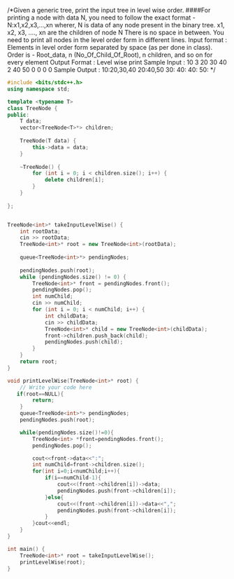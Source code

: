 /*Given a generic tree, print the input tree in level wise order.
####For printing a node with data N, you need to follow the exact format -
N:x1,x2,x3,...,xn
wherer, N is data of any node present in the binary tree. x1, x2, x3, ...., xn are the children of node N
There is no space in between.
You need to print all nodes in the level order form in different lines.
Input format :
Elements in level order form separated by space (as per done in class). Order is - 
Root_data, n (No_Of_Child_Of_Root), n children, and so on for every element 
Output Format :
Level wise print
Sample Input :
10 3 20 30 40 2 40 50 0 0 0 0 
Sample Output :
10:20,30,40
20:40,50
30:
40:
40:
50:
*/

```cpp
#include <bits/stdc++.h>
using namespace std;

template <typename T>
class TreeNode {
public:
    T data;
    vector<TreeNode<T>*> children;
    
    TreeNode(T data) {
        this->data = data;
    }
    
    ~TreeNode() {
        for (int i = 0; i < children.size(); i++) {
            delete children[i];
        }
    }
    
};


TreeNode<int>* takeInputLevelWise() {
    int rootData;
    cin >> rootData;
    TreeNode<int>* root = new TreeNode<int>(rootData);
    
    queue<TreeNode<int>*> pendingNodes;
    
    pendingNodes.push(root);
    while (pendingNodes.size() != 0) {
        TreeNode<int>* front = pendingNodes.front();
        pendingNodes.pop();
        int numChild;
        cin >> numChild;
        for (int i = 0; i < numChild; i++) {
            int childData;
            cin >> childData;
            TreeNode<int>* child = new TreeNode<int>(childData);
            front->children.push_back(child);
            pendingNodes.push(child);
        }
    }
    return root;
}

void printLevelWise(TreeNode<int>* root) {
    // Write your code here
   if(root==NULL){
        return;
    }
    queue<TreeNode<int>*> pendingNodes;
    pendingNodes.push(root);

    while(pendingNodes.size()!=0){
        TreeNode<int> *front=pendingNodes.front();
        pendingNodes.pop();

        cout<<front->data<<":";
        int numChild=front->children.size();
        for(int i=0;i<numChild;i++){
            if(i==numChild-1){
                cout<<(front->children[i])->data;
                pendingNodes.push(front->children[i]);
            }else{
                cout<<(front->children[i])->data<<",";
                pendingNodes.push(front->children[i]);
            }
        }cout<<endl;
    }   
}

int main() {
    TreeNode<int>* root = takeInputLevelWise();
    printLevelWise(root);
}
```
